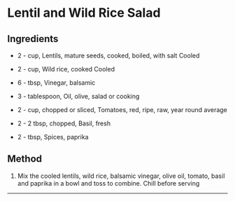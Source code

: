 # Lentil and Wild Rice Salad

## Ingredients

- 2 - cup, Lentils, mature seeds, cooked, boiled, with salt Cooled

- 2 - cup, Wild rice, cooked Cooled

- 6 - tbsp, Vinegar, balsamic

- 3 - tablespoon, Oil, olive, salad or cooking

- 2 - cup, chopped or sliced, Tomatoes, red, ripe, raw, year round average

- 2 - 2 tbsp, chopped, Basil, fresh

- 2 - tbsp, Spices, paprika

## Method

1. Mix the cooled lentils, wild rice, balsamic vinegar, olive oil, tomato, basil and paprika in a bowl and toss to combine. Chill before serving
---
